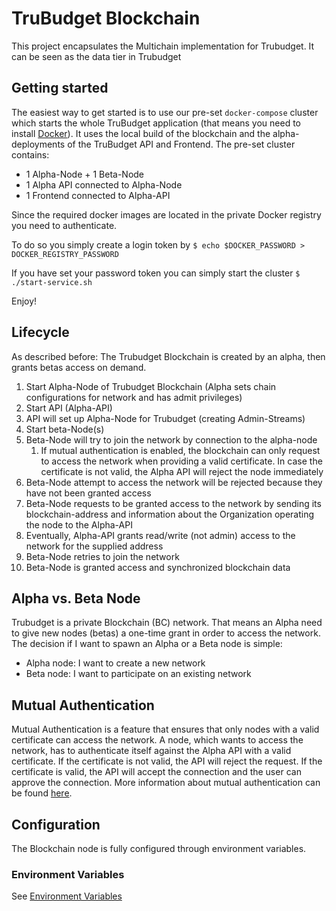 # TruBudget Blockchain

This project encapsulates the Multichain implementation for Trubudget. It can be seen as the data tier in Trubudget

## Getting started

The easiest way to get started is to use our pre-set `docker-compose` cluster which starts the whole TruBudget application (that means you need to install [Docker](https://www.docker.com/community-edition#/download)). It uses the local build of the blockchain and the alpha-deployments of the TruBudget API and Frontend. The pre-set cluster contains:

- 1 Alpha-Node + 1 Beta-Node
- 1 Alpha API connected to Alpha-Node
- 1 Frontend connected to Alpha-API

Since the required docker images are located in the private Docker registry you need to authenticate.

To do so you simply create a login token by `$ echo $DOCKER_PASSWORD > DOCKER_REGISTRY_PASSWORD`

If you have set your password token you can simply start the cluster `$ ./start-service.sh`

Enjoy!

## Lifecycle

As described before: The Trubudget Blockchain is created by an alpha, then grants betas access on demand.

1.  Start Alpha-Node of Trubudget Blockchain (Alpha sets chain configurations for network and has admit privileges)
1.  Start API (Alpha-API)
1.  API will set up Alpha-Node for Trubudget (creating Admin-Streams)
1.  Start beta-Node(s)
1.  Beta-Node will try to join the network by connection to the alpha-node
    1.  If mutual authentication is enabled, the blockchain can only request to access the network when providing a valid certificate. In case the certificate is not valid, the Alpha API will reject the node immediately
1.  Beta-Node attempt to access the network will be rejected because they have not been granted access
1.  Beta-Node requests to be granted access to the network by sending its blockchain-address and information about the Organization operating the node to the Alpha-API
1.  Eventually, Alpha-API grants read/write (not admin) access to the network for the supplied address
1.  Beta-Node retries to join the network
1.  Beta-Node is granted access and synchronized blockchain data

## Alpha vs. Beta Node

Trubudget is a private Blockchain (BC) network. That means an Alpha need to give new nodes (betas) a one-time grant in order to access the network. The decision if I want to spawn an Alpha or a Beta node is simple:

- Alpha node: I want to create a new network
- Beta node: I want to participate on an existing network

## Mutual Authentication

Mutual Authentication is a feature that ensures that only nodes with a valid certificate can access the network.
A node, which wants to access the network, has to authenticate itself against the Alpha API with a valid certificate.
If the certificate is not valid, the API will reject the request. If the certificate is valid, the API will accept the connection and the user can approve the connection.
More information about mutual authentication can be found [here](https://www.cloudflare.com/en-gb/learning/access-management/what-is-mutual-authentication/).

## Configuration

The Blockchain node is fully configured through environment variables.

### Environment Variables

See [Environment Variables](./environment-variables.md)
